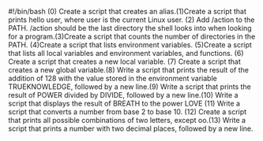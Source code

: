 #!/bin/bash
(0) Create a script that creates an alias.(1)Create a script that prints hello user, where user is the current Linux user. (2) Add /action to the PATH. /action should be the last directory the shell looks into when looking for a program.(3)Create a script that counts the number of directories in the PATH. (4)Create a script that lists environment variables. (5)Create a script that lists all local variables and environment variables, and functions. (6) Create a script that creates a new local variable. (7) Create a script that creates a new global variable.(8) Write a script that prints the result of the addition of 128 with the value stored in the environment variable TRUEKNOWLEDGE, followed by a new line.(9) Write a script that prints the result of POWER divided by DIVIDE, followed by a new line.(10) Write a script that displays the result of BREATH to the power LOVE (11) Write a script that converts a number from base 2 to base 10. (12) Create a script that prints all possible combinations of two letters, except oo.(13) Write a script that prints a number with two decimal places, followed by a new line.
